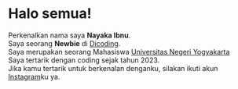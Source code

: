 # Halo semua! 

Perkenalkan nama saya **Nayaka Ibnu**.\
Saya seorang **Newbie** di [Dicoding](https://www.dicoding.com/).\
Saya merupakan seorang Mahasiswa [Universitas Negeri Yogyakarta](https://www.uny.ac.id/)\
Saya tertarik dengan coding sejak tahun 2023.\
Jika kamu tertarik untuk berkenalan denganku, silakan ikuti akun [Instagram](https://www.instagram.com/nayakaibnu/)ku ya.
